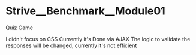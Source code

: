 # Strive__Benchmark__Module01
Quiz Game



I didn't focus on CSS
Currently it's Done via AJAX
The logic to validate the responses will be changed,
currently it's not efficient
